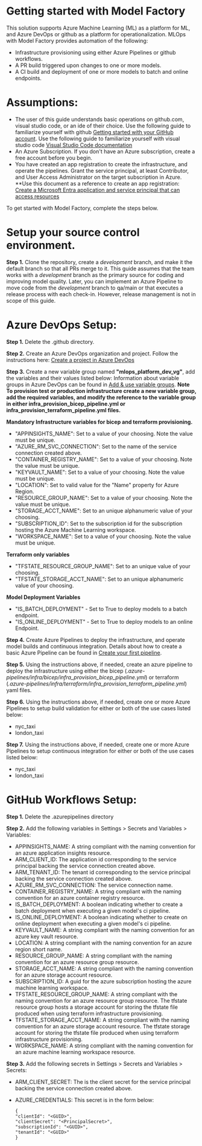 # Getting started with Model Factory

This solution supports Azure Machine Learning (ML) as a platform for ML, and Azure DevOps or github as a platform for operationalization. MLOps with Model Factory provides automation of the following:

* Infrastructure provisioning using either Azure Pipelines or github workflows.
* A PR build triggered upon changes to one or more models.
* A CI build and deployment of one or more models to batch and online endpoints.

# Assumptions: 
- The user of this guide understands basic operations on github.com, visual studio code, or an ide of their choice. Use the following guide to familiarize yourself with github [Getting started with your GitHub account](https://docs.github.com/en/get-started/onboarding/getting-started-with-your-github-account). Use the following guide to familiarize yourself with visual studio code [Visual Studio Code documentation](https://code.visualstudio.com/docs)
- An Azure Subscription. If you don't have an Azure subscription, create a free account before you begin.
- You have created an app registration to create the infrastructure, and operate the pipelines.  Grant the service principal, at least Contributor, and User Access Administrator on the target subscription in Azure.
**Use this document as a reference to create an app registration: [Create a Microsoft Entra application and service principal that can access resources](https://learn.microsoft.com/en-us/entra/identity-platform/howto-create-service-principal-portal)

To get started with Model Factory, complete the steps below. 

# Setup your source control environment.
**Step 1.** Clone the repository, create a *development* branch, and make it the default branch so that all PRs merge to it. This guide assumes that the team works with a *development* branch as the primary source for coding and improving model quality. Later, you can implement an Azure Pipeline to move code from the *development* branch to qa/main or that executes a release process with each check-in. However, release management is not in scope of this guide. 

# Azure DevOps Setup:
**Step 1.** Delete the .github directory.

**Step 2.** Create an Azure DevOps organization and project. Follow the instructions here: [Create a project in Azure DevOps](https://learn.microsoft.com/en-us/azure/devops/organizations/projects/create-project?view=azure-devops&tabs=browser) 

**Step 3.** Create a new variable group named **"mlops_platform_dev_vg"**, add the variables and their values listed below: 
Information about variable groups in Azure DevOps can be found in [Add & use variable groups](https://learn.microsoft.com/en-us/azure/devops/pipelines/library/variable-groups?view=azure-devops&tabs=classic).
**Note To provision test or production infrastructure create a new variable group, add the required variables, and modify the reference to the variable group in either infra_provision_bicep_pipeline.yml or infra_provision_terraform_pipeline.yml files.**

**Mandatory Infrastructure variables for bicep and terraform provisioning.** 
- "APPINSIGHTS_NAME": Set to a value of your choosing.  Note the value must be unique.
- "AZURE_RM_SVC_CONNECTION":  Set to the name of the service connection created above. 
- "CONTAINER_REGISTRY_NAME": Set to a value of your choosing.  Note the value must be unique.
- "KEYVAULT_NAME": Set to a value of your choosing.  Note the value must be unique.
- "LOCATION": Set to valid value for the "Name" property for Azure Region.
- "RESOURCE_GROUP_NAME": Set to a value of your choosing.  Note the value must be unique.
- "STORAGE_ACCT_NAME": Set to an unique alphanumeric value of your choosing.
- "SUBSCRIPTION_ID": Set to the subscription id for the subscription hosting the Azure Machine Learning workspace.    
- "WORKSPACE_NAME": Set to a value of your choosing.  Note the value must be unique.

**Terraform only variables** 
- "TFSTATE_RESOURCE_GROUP_NAME": Set to an unique value of your choosing.
- "TFSTATE_STORAGE_ACCT_NAME": Set to an unique alphanumeric value of your choosing.

**Model Deployment Variables**
- "IS_BATCH_DEPLOYMENT" - Set to True to deploy models to a batch endpoint.
- "IS_ONLINE_DEPLOYMENT" - Set to True to deploy models to an online Endpoint.

**Step 4.** Create Azure Pipelines to deploy the infrastructure, and operate model builds and continuous integration.
Details about how to create a basic Azure Pipeline can be found in [Create your first pipeline](https://learn.microsoft.com/en-us/azure/devops/pipelines/create-first-pipeline?view=azure-devops&tabs).

**Step 5.** Using the instructions above, if needed, create an azure pipeline to deploy the infrastructure using either the bicep (*.azure-pipelines/infra/bicep/infra_provision_bicep_pipeline.yml*) or terraform (*.azure-pipelines/infra/terraform/infra_provision_terraform_pipeline.yml*) yaml files. 

**Step 6.** Using the instructions above, if needed, create one or more Azure Pipelines to setup build validation for either or both of the use cases listed below:
- nyc_taxi
- london_taxi

**Step 7.** Using the instructions above, if needed, create one or more Azure Pipelines to setup continuous integration for either or both of the use cases listed below:
- nyc_taxi
- london_taxi

# GitHub Workflows Setup:
**Step 1.** Delete the .azurepipelines directory

**Step 2.** Add the following variables in Settings > Secrets and Variables > Variables:
  - APPINSIGHTS_NAME: A string compliant with the naming convention for an azure application insights resource.
  - ARM_CLIENT_ID: The application id corresponding to the service principal backing the service connection created above.
  - ARM_TENANT_ID: The tenant id corresponding to the service principal backing the service connection created above.
  - AZURE_RM_SVC_CONNECTION: The service connection name.
  - CONTAINER_REGISTRY_NAME: A string compliant with the naming convention for an azure container registry resource.
  - IS_BATCH_DEPLOYMENT: A boolean indicating whether to create a batch deployment when executing a given model's ci pipeline.
  - IS_ONLINE_DEPLOYMENT: A boolean indicating whether to create on online deployment when executing a given model's ci pipeline.
  - KEYVAULT_NAME: A string compliant with the naming convention for an azure key vault resource.
  - LOCATION: A string compliant with the naming convention for an azure region short name.
  - RESOURCE_GROUP_NAME: A string compliant with the naming convention for an azure resource group resource.
  - STORAGE_ACCT_NAME: A string compliant with the naming convention for an azure storage account resource.
  - SUBSCRIPTION_ID: A guid for the azure subscription hosting the azure machine learning workspace. 
  - TFSTATE_RESOURCE_GROUP_NAME: A string compliant with the naming convention for an azure resource group resource. The tfstate resource group hosts a storage account for storing the tfstate file produced when using terraform infrastructure provisioning.
  - TFSTATE_STORAGE_ACCT_NAME: A string compliant with the naming convention for an azure storage account resource. The tfstate storage account for storing the tfstate file produced when using terraform infrastructure provisioning.
  - WORKSPACE_NAME: A string compliant with the naming convention for an azure machine learning workspace resource. 

**Step 3.** Add the following secrets in Settings > Secrets and Variables > Secrets:
- ARM_CLIENT_SECRET: The is the client secret for the service principal backing the service connection created above.
- AZURE_CREDENTIALS: This secret is in the form below:

    ```
    {
    "clientId": "<GUID>",
    "clientSecret": "<PrincipalSecret>",
    "subscriptionId": "<GUID>",
    "tenantId": "<GUID>"
    }
    ```
